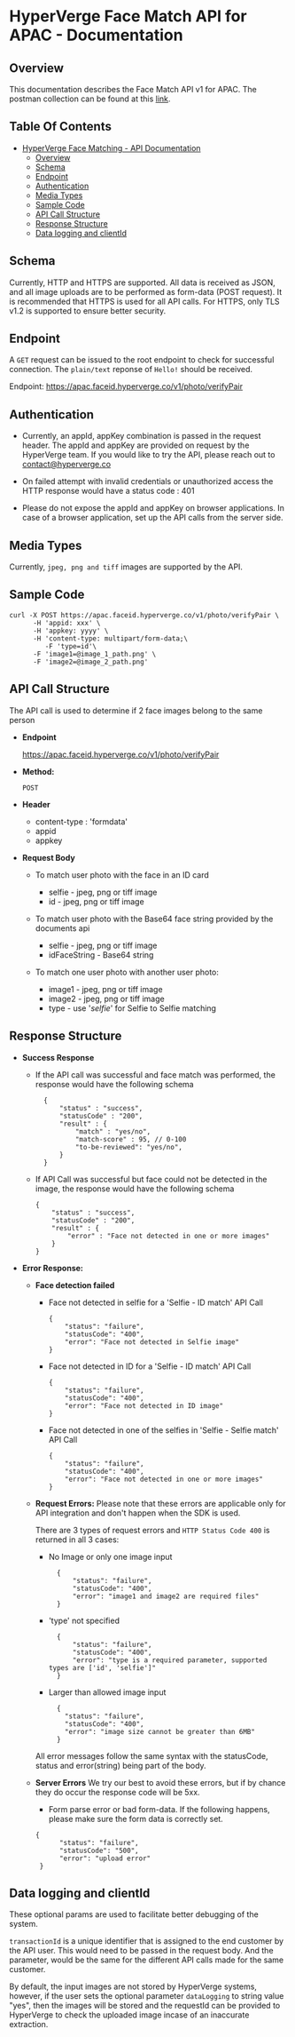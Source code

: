 # HyperVerge Face Match API for APAC - Documentation

## Overview

This documentation describes the Face Match API v1 for APAC. The postman collection can be found at this [link](https://www.getpostman.com/collections/d59b71f44697eb89eb0a).

## Table Of Contents

- [HyperVerge Face Matching - API Documentation](#hyperverge-face-matching-api-documentation)
	- [Overview](#overview)
	- [Schema](#schema)
	- [Endpoint](#endpoint)
	- [Authentication](#authentication)
	- [Media Types](#media-types)
	- [Sample Code](#sample-code)
	- [API Call Structure](#api-call-structure)
	- [Response Structure](#response-structure)
	- [Data logging and clientId](#data-logging-and-clientid)

## Schema

Currently, HTTP and HTTPS are supported. All data is received as JSON, and all image uploads are to be performed as form-data (POST request).
It is recommended that HTTPS is used for all API calls. For HTTPS, only TLS v1.2 is supported to ensure better security.

## Endpoint
A `GET` request can be issued to the root endpoint to check for successful connection. The `plain/text` reponse of `Hello!` should be received.

Endpoint: https://apac.faceid.hyperverge.co/v1/photo/verifyPair


## Authentication

- Currently, an appId, appKey combination is passed in the request header. The appId and appKey are provided on request by the HyperVerge team. If you would like to try the API, please reach out to contact@hyperverge.co

- On failed attempt with invalid credentials or unauthorized access the HTTP response would have a status code : 401

- Please do not expose the appId and appKey on browser applications. In case of a browser application, set up the API calls from the server side.

## Media Types

Currently, `jpeg, png and tiff` images are supported by the API.

## Sample Code

    curl -X POST https://apac.faceid.hyperverge.co/v1/photo/verifyPair \
		  -H 'appid: xxx' \
		  -H 'appkey: yyyy' \
		  -H 'content-type: multipart/form-data;\
             -F 'type=id'\
		  -F 'image1=@image_1_path.png' \
		  -F 'image2=@image_2_path.png'

    
## API Call Structure

The API call is used to determine if 2 face images belong to the same person

* **Endpoint**
		
	https://apac.faceid.hyperverge.co/v1/photo/verifyPair

* **Method:**

    `POST`

* **Header**

	- content-type : 'formdata'
	- appid
	- appkey

* **Request Body**
	 - To match user photo with the face in an ID card 
	 	- selfie - jpeg, png or tiff image
	 	- id - jpeg, png or tiff image 
	 - To match user photo with the Base64 face string provided by the documents api 
	 	- selfie - jpeg, png or tiff image
	 	- idFaceString - Base64 string

	 - To match one user photo with another user photo:
	 	- image1 - jpeg, png or tiff image
	 	- image2 - jpeg, png or tiff image
	 	- type - use '*selfie*' for Selfie to Selfie matching
	 

## Response Structure

* **Success Response** 
	* If the API call was successful and face match was performed, the response would have the following schema

			{
				"status" : "success",
				"statusCode" : "200",
				"result" : {
	                "match" : "yes/no",
	                "match-score" : 95, // 0-100
	                "to-be-reviewed": "yes/no",
				}
			}

	* If API Call was successful but face could not be detected in the image, the response would have the following schema

		```
		{
			"status" : "success",
			"statusCode" : "200",
			"result" : {
				"error" : "Face not detected in one or more images"
			}
		}
		```

* **Error Response:**
	* **Face detection failed**
		* Face not detected in selfie for a 'Selfie - ID match' API Call
			
			```
			{
			    "status": "failure",
			    "statusCode": "400",
			    "error": "Face not detected in Selfie image"
			}
			```
		* Face not detected in ID for a 'Selfie - ID match' API Call
			
			```
			{
			    "status": "failure",
			    "statusCode": "400",
			    "error": "Face not detected in ID image"
			}
			```
		* Face not detected in one of the selfies in 'Selfie - Selfie match' API Call
			
			```
			{
			    "status": "failure",
			    "statusCode": "400",
			    "error": "Face not detected in one or more images"
			}
			```
	
	* **Request Errors:** Please note that these errors are applicable only for API integration and don't happen when the SDK is used.
	
		There are 3 types of request errors and `HTTP Status Code 400` is returned in all 3 cases:
	
		- No Image or only one image input
	
				{
				    "status": "failure",
				    "statusCode": "400",
				    "error": "image1 and image2 are required files"
				}
	
		- 'type' not specified
	
				{
				    "status": "failure",
				    "statusCode": "400",
				    "error": "type is a required parameter, supported types are ['id', 'selfie']"
				}
	
		- Larger than allowed image input
	
				{
				  "status": "failure",
				  "statusCode": "400",
				  "error": "image size cannot be greater than 6MB"
				}
	
		All error messages follow the same syntax with the statusCode, status and error(string) being part of the body.

	* **Server Errors**
	We try our best to avoid these errors, but if by chance they do occur the response code will be 5xx.
	
		- Form parse error or bad form-data. If the following happens, please make sure the form data is correctly set.
		 
		 ``` 
		 {
		       "status": "failure",
		       "statusCode": "500",
		       "error": "upload error"
		  }
		 ```



## Data logging and clientId

These optional params are used to facilitate better debugging of the system. 

`transactionId` is a unique identifier that is assigned to the end customer by the API user. This would need to be passed in the request body. And the parameter, would be the same for the different API calls made for the same customer.

By default, the input images are not stored by HyperVerge systems, however, if the user sets the optional parameter `dataLogging` to string value "yes", then the images will be stored and the requestId can be 
provided to HyperVerge to check the uploaded image incase of an inaccurate extraction.
